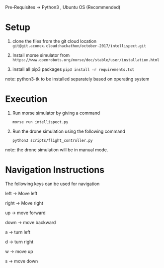 Pre-Requisites -> Python3 , Ubuntu OS (Recommended)

# Setup

1. clone the files from the git cloud location ```git@git.aconex.cloud:hackathon/october-2017/intellispect.git```

2. Install morse simulator from ```https://www.openrobots.org/morse/doc/stable/user/installation.html```

3. install all pip3 packages ```pip3 install -r requirements.txt```

note: python3-tk to be installed separately based on operating system

# Execution

1. Run morse simulator by giving a command

     ```morse run intellispect.py```
     
2. Run the drone simulation using the following command

     ```python3 scripts/flight_controller.py```

note: the drone simulation will be in manual mode.

# Navigation Instructions

The following keys can be used for navigation

left -> Move left

right -> Move right

up -> move forward

down -> move backward

a -> turn left

d -> turn right

w -> move up

s -> move down   